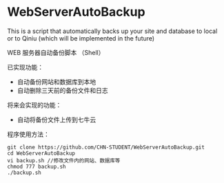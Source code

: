 # WebServerAutoBackup

This is a script that automatically backs up your site and database to local or to Qiniu (which will be implemented in the future)

WEB 服务器自动备份脚本 （Shell）

已实现功能：
- 自动备份网站和数据库到本地
- 自动删除三天前的备份文件和日志

将来会实现的功能：
- 自动将备份文件上传到七牛云


程序使用方法：

    git clone https://github.com/CHN-STUDENT/WebServerAutoBackup.git
    cd WebServerAutoBackup
    vi backup.sh //修改文件内的网站、数据库等
    chmod 777 backup.sh
    ./backup.sh






